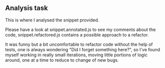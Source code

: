 ## Analysis task

This is where I analysed the snippet provided.

Please have a look at snippet.annotated.js to see my comments about the code,
snippet.refactored.js contains a possible approach to a refactor.

It was funny but a bit uncomfortable to refactor code without the help of tests, one
is always wondering "Did I forget something here?", so I've found myself working
in really small iterations, moving little portions of logic around, one at a time
to reduce to change of new bugs.

